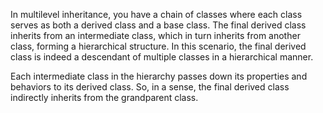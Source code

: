 In multilevel inheritance, you have a chain of classes where each class serves as both a derived class and a base class. The final derived class inherits from an intermediate class, which in turn inherits from another class, forming a hierarchical structure. In this scenario, the final derived class is indeed a descendant of multiple classes in a hierarchical manner.

Each intermediate class in the hierarchy passes down its properties and behaviors to its derived class. So, in a sense, the final derived class indirectly inherits from the grandparent class.

